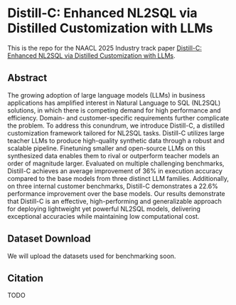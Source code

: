 # Distill-C: Enhanced NL2SQL via Distilled Customization with LLMs
This is the repo for the NAACL 2025 Industry track paper [Distill-C: Enhanced NL2SQL via Distilled Customization with LLMs](https://openreview.net/forum?id=i3DCICKy8U&invitationId=aclweb.org/NAACL/2025/Industry_Track/Submission182).

## Abstract

The growing adoption of large language models (LLMs) in business applications has amplified interest in Natural Language to SQL (NL2SQL) solutions, in which there is competing demand for high performance and efficiency. Domain- and customer-specific requirements further complicate the problem. To address this conundrum, we introduce Distill-C, a distilled customization framework tailored for NL2SQL tasks. Distill-C utilizes large teacher LLMs to produce high-quality synthetic data through a robust and scalable pipeline. Finetuning smaller and open-source LLMs on this synthesized data enables them to rival or outperform teacher models an order of magnitude larger. 
Evaluated on multiple challenging benchmarks, Distill-C achieves an average improvement of 36\% in execution accuracy compared to the base models from three distinct LLM families. 
Additionally, on three internal customer benchmarks, Distill-C demonstrates a 22.6\% performance improvement over the base models. 
Our results demonstrate that Distill-C is an effective, high-performing and generalizable approach for deploying lightweight yet powerful NL2SQL models, delivering exceptional accuracies while maintaining low computational cost.

## Dataset Download

We will upload the datasets used for benchmarking soon.


## Citation

TODO